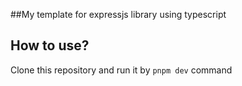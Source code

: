 ##My template for expressjs library using typescript

## How to use?

Clone this repository and run it by `pnpm dev` command
